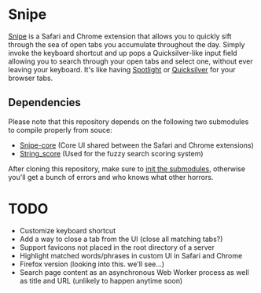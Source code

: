 # Snipe

[Snipe](http://reusablebits.com/post/3468613560/say-hello-to-snipe) is a Safari and Chrome extension that allows you to quickly sift through the sea of open tabs you accumulate throughout the day. Simply invoke the keyboard shortcut and up pops a Quicksilver-like input field allowing you to search through your open tabs and select one, without ever leaving your keyboard. It's like having [Spotlight](http://www.apple.com/macosx/what-is-macosx/spotlight.html) or [Quicksilver](http://quicksilver.en.softonic.com/mac) for your browser tabs.

## Dependencies

Please note that this repository depends on the following two submodules to compile properly from souce:

 - [Snipe-core](https://github.com/josephschmitt/Snipe-core) (Core UI shared between the Safari and Chrome extensions)
 - [String_score](https://github.com/joshaven/string_score) (Used for the fuzzy search scoring system)

After cloning this repository, make sure to [init the submodules](http://chrisjean.com/2009/04/20/git-submodules-adding-using-removing-and-updating/), otherwise you'll get a bunch of errors and who knows what other horrors.

# TODO

 - Customize keyboard shortcut
 - Add a way to close a tab from the UI (close all matching tabs?)
 - Support favicons not placed in the root directory of a server
 - Highlight matched words/phrases in custom UI in Safari and Chrome
 - Firefox version (looking into this. we'll see...)
 - Search page content as an asynchronous Web Worker process as well as title and URL (unlikely to happen anytime soon)